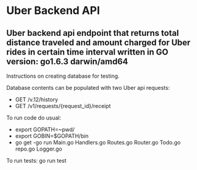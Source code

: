 Uber Backend API
================

Uber backend api endpoint that returns total distance traveled and amount charged for Uber rides in certain time interval written in GO version: go1.6.3 darwin/amd64
----------------------------------------------------------------------

Instructions on creating database for testing.

Database contents can be populated with two Uber api requests: 
- GET /v.12/history 
- GET /v1/requests/{request_id}/receipt

To run code do usual:
- export GOPATH=~pwd/ 
- export GOBIN=$GOPATH/bin
- go get
-go run Main.go Handlers.go Routes.go Router.go Todo.go repo.go Logger.go 

To run tests:
    go run test
